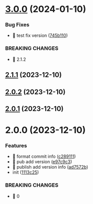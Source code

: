

# [3.0.0](https://github.com/wuanshi/taro-demo/compare/2.1.1...3.0.0) (2024-01-10)


### Bug Fixes

* 🐛 test fix version ([745b110](https://github.com/wuanshi/taro-demo/commit/745b110520d86007bef99ec9a70607434fd24b12))


### BREAKING CHANGES

* 🧨 2.1.2

## [2.1.1](https://github.com/wuanshi/taro-demo/compare/2.0.2...2.1.1) (2023-12-10)

## [2.0.2](https://github.com/wuanshi/taro-demo/compare/2.0.0...2.0.2) (2023-12-10)

## [2.0.1](https://github.com/wuanshi/taro-demo/compare/2.0.0...2.0.1) (2023-12-10)

# 2.0.0 (2023-12-10)


### Features

* 🎸 format commit info ([c289111](https://github.com/wuanshi/taro-demo/commit/c28911107165229ed69eb8fabc1bad3231ec3e40))
* 🎸 pub add version ([e97c9c3](https://github.com/wuanshi/taro-demo/commit/e97c9c325161e8af954c4be35244b077d72cbd49))
* 🎸 publish add version info ([ad7572b](https://github.com/wuanshi/taro-demo/commit/ad7572ba77456a8a0cfad8a33e23d0e24e444a7f))
* init ([1113c25](https://github.com/wuanshi/taro-demo/commit/1113c25d05f292eb2c35333eb4294d7e9c9fe808))


### BREAKING CHANGES

* 🧨 0
